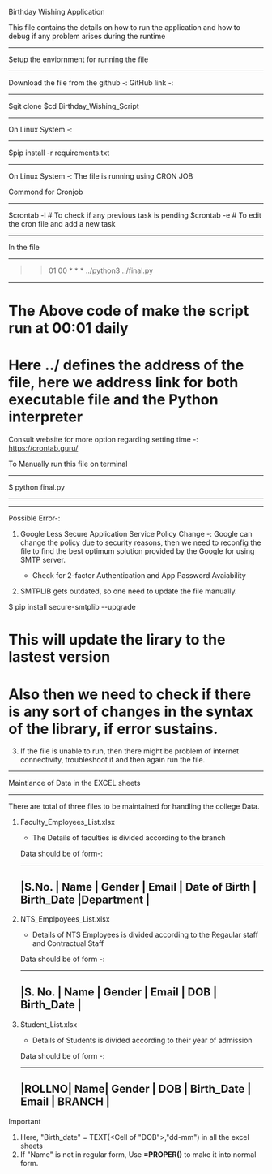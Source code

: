 Birthday Wishing Application

This file contains the details on how to run the application and how to debug if any problem arises during the runtime

------------------------------------------------------------------------------------------------

Setup the enviornment for running the file

------------------------------------
Download the file from the github -:
GitHub link -:

****************************
$git clone <link>
$cd Birthday_Wishing_Script
****************************

On Linux System -:
****************************
$pip install -r requirements.txt
****************************

On Linux System -:
The file is running using CRON JOB

Commond for Cronjob
****************************
$crontab -l  # To check if any previous task is pending
$crontab -e  # To edit the cron file and add a new task
****************************
In the file

****************************
>> 01 00 * * * ../python3 ../final.py
****************************
# The Above code of make the script run at 00:01 daily
# Here ../ defines the address of the file, here we address link for both executable file and the Python interpreter

Consult website for more option regarding setting time -: https://crontab.guru/


To Manually run this file on terminal
****************************
$ python final.py
****************************

-------------------------------------------------------------------------------------------------------------------------
Possible Error-: 

1. Google Less Secure Application Service Policy Change -: Google can change the policy due to security reasons, then we need to reconfig the file to find the best optimum solution provided by the Google for using SMTP server.
    * Check for 2-factor Authentication and App Password Avaiability

2. SMTPLIB gets outdated, so one need to update the file manually.

$ pip install secure-smtplib --upgrade

# This will update the lirary to the lastest version
# Also then we need to check if there is any sort of changes in the syntax of the library, if error sustains.

3. If the file is unable to run, then there might be problem of internet connectivity, troubleshoot it and then again run the file.


-----------------------------------------------------------------------------------

Maintiance of Data in the EXCEL sheets

------------------------------------------------------------------

There are total of three files to be maintained for handling the college Data.
1. Faculty_Employees_List.xlsx
    * The Details of faculties is divided according to the branch

    Data should be of form-:

    --------------------------------------------------------------------------
    |S.No.	| Name | Gender | Email | Date of Birth | Birth_Date |Department |
    --------------------------------------------------------------------------


2. NTS_Emplpoyees_List.xlsx
    * Details of NTS Employees is divided according to the Regaular staff and Contractual Staff

    Data should be of form -:

    ----------------------------------------------------
    |S. No.	| Name | Gender | Email | DOB | Birth_Date |
    ----------------------------------------------------

3. Student_List.xlsx
    * Details of Students is divided according to their year of admission

    Data should be of form -:

    -----------------------------------------------------------
    |ROLLNO| Name| Gender | DOB | Birth_Date | Email | BRANCH |
    -----------------------------------------------------------

Important

1. Here, "Birth_date" = TEXT(<Cell of "DOB">,"dd-mm") in all the excel sheets
2. If "Name" is not in regular form, Use **=PROPER(<Cell Number>)** to make it into normal form.